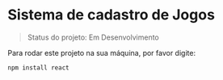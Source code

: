 <h1>Sistema de cadastro de Jogos</h1>

>  Status do projeto: Em Desenvolvimento

Para rodar este projeto na sua máquina, por favor digite:

```
npm install react
```
